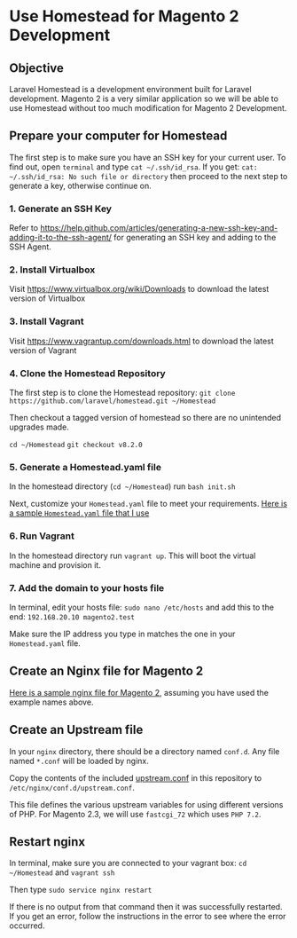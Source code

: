 # Use Homestead for Magento 2 Development
## Objective
Laravel Homestead is a development environment built for Laravel development. Magento 2 is a very similar application so we will be able to use Homestead without too much modification for Magento 2 Development. 

## Prepare your computer for Homestead
The first step is to make sure you have an SSH key for your current user. To find out, open `terminal` and type `cat ~/.ssh/id_rsa`. If you get: `cat: ~/.ssh/id_rsa: No such file or directory` then proceed to the next step to generate a key, otherwise continue on.

### 1. Generate an SSH Key
Refer to https://help.github.com/articles/generating-a-new-ssh-key-and-adding-it-to-the-ssh-agent/ for generating an SSH key and adding to the SSH Agent.

### 2. Install Virtualbox
Visit https://www.virtualbox.org/wiki/Downloads to download the latest version of Virtualbox

### 3. Install Vagrant
Visit https://www.vagrantup.com/downloads.html to download the latest version of Vagrant

### 4. Clone the Homestead Repository
The first step is to clone the Homestead repository:
 `git clone https://github.com/laravel/homestead.git ~/Homestead`

Then checkout a tagged version of homestead so there are no unintended upgrades made.

`cd ~/Homestead`
`git checkout v8.2.0`

### 5. Generate a Homestead.yaml file
In the homestead directory (`cd ~/Homestead`) run `bash init.sh`

Next, customize your `Homestead.yaml` file to meet your requirements. [Here is a sample `Homestead.yaml` file that I use](Homestead.yaml) 

### 6. Run Vagrant
In the homestead directory run `vagrant up`. This will boot the virtual machine and provision it. 

### 7. Add the domain to your hosts file
In terminal, edit your hosts file: `sudo nano /etc/hosts` and add this to the end: `192.168.20.10 magento2.test`

Make sure the IP address you type in matches the one in your `Homestead.yaml` file. 

## Create an Nginx file for Magento 2
[Here is a sample nginx file for Magento 2](magento2.test), assuming you have used the example names above.

## Create an Upstream file
In your `nginx` directory, there should be a directory named `conf.d`. Any file named `*.conf` will be loaded by nginx. 

Copy the contents of the included [upstream.conf](upstream.conf) in this repository to `/etc/nginx/conf.d/upstream.conf`. 

This file defines the various upstream variables for using different versions of PHP. For Magento 2.3, we will use `fastcgi_72` which uses `PHP 7.2`. 

## Restart nginx
In terminal, make sure you are connected to your vagrant box: `cd ~/Homestead` and `vagrant ssh`

Then type `sudo service nginx restart`

If there is no output from that command then it was successfully restarted. If you get an error, follow the instructions in the error to see where the error occurred. 

